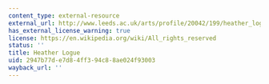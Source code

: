 ```yaml
---
content_type: external-resource
external_url: http://www.leeds.ac.uk/arts/profile/20042/199/heather_logue
has_external_license_warning: true
license: https://en.wikipedia.org/wiki/All_rights_reserved
status: ''
title: Heather Logue
uid: 2947b77d-e7d8-4ff3-94c8-8ae024f93003
wayback_url: ''
---
```

